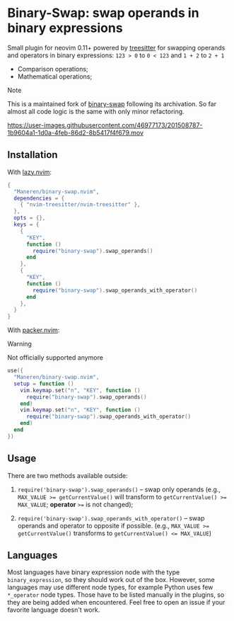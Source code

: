# Binary-Swap: swap operands in binary expressions

Small plugin for neovim 0.11+ powered by [treesitter](https://github.com/nvim-treesitter/nvim-treesitter)
for swapping operands and operators in binary expressions:
`123 > 0` to `0 < 123` and `1 + 2` to `2 + 1`

- Comparison operations;
- Mathematical operations;

> [!NOTE]  
> This is a maintained fork of
> [binary-swap](https://github.com/Wansmer/binary-swap.nvim) following its
> archivation. So far almost all code logic is the same with only minor refactoring.

<https://user-images.githubusercontent.com/46977173/201508787-1b9604a1-1d0a-4feb-86d2-8b5417f4f679.mov>

## Installation

With [lazy.nvim](https://github.com/folke/lazy.nvim):

```lua
{
  "Maneren/binary-swap.nvim",
  dependencies = {
    { "nvim-treesitter/nvim-treesitter" },
  },
  opts = {},
  keys = {
    {
      "KEY",
      function ()
        require("binary-swap").swap_operands()
      end
    },
    {
      "KEY",
      function ()
        require("binary-swap").swap_operands_with_operator()
      end
    },
  }
}
```

With [packer.nvim](https://github.com/wbthomason/packer.nvim):

> [!WARNING]
> Not officially supported anymore

```lua
use({
  "Maneren/binary-swap.nvim",
  setup = function ()
    vim.keymap.set("n", "KEY", function ()
      require("binary-swap").swap_operands()
    end)
    vim.keymap.set("n", "KEY", function ()
      require("binary-swap").swap_operands_with_operator()
    end)
  end
})
```

## Usage

There are two methods available outside:

1. `require('binary-swap').swap_operands()` – swap only operands
   (e.g., `MAX_VALUE >= getCurrentValue()` will transform to
   `getCurrentValue() >= MAX_VALUE`; **operator** `>=` is not changed);

2. `require('binary-swap').swap_operands_with_operator()` – swap operands and
   operator to opposite if possible. (e.g., `MAX_VALUE >= getCurrentValue()`
   transforms to `getCurrentValue() <= MAX_VALUE`)

## Languages

Most languages have binary expression node with the type `binary_expression`, so
they should work out of the box. However, some languages may use different
node types, for example Python uses few `*_operator` node types. Those have to
be listed manually in the plugins, so they are being added when encountered.
Feel free to open an issue if your favorite language doesn't work.
